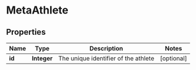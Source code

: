 
# MetaAthlete

## Properties
Name | Type | Description | Notes
------------ | ------------- | ------------- | -------------
**id** | **Integer** | The unique identifier of the athlete |  [optional]




